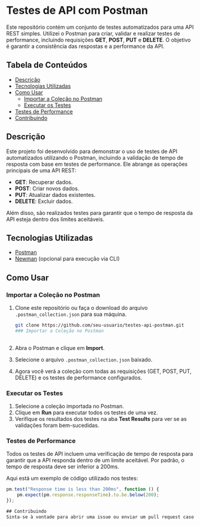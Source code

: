 # Testes de API com Postman

Este repositório contém um conjunto de testes automatizados para uma API REST simples. Utilizei o Postman para criar, validar e realizar testes de performance, incluindo requisições **GET**, **POST**, **PUT** e **DELETE**. O objetivo é garantir a consistência das respostas e a performance da API.

## Tabela de Conteúdos

- [Descrição](#descrição)
- [Tecnologias Utilizadas](#tecnologias-utilizadas)
- [Como Usar](#como-usar)
  - [Importar a Coleção no Postman](#importar-a-coleção-no-postman)
  - [Executar os Testes](#executar-os-testes)
- [Testes de Performance](#testes-de-performance)
- [Contribuindo](#contribuindo)

## Descrição

Este projeto foi desenvolvido para demonstrar o uso de testes de API automatizados utilizando o Postman, incluindo a validação de tempo de resposta com base em testes de performance. Ele abrange as operações principais de uma API REST:

- **GET**: Recuperar dados.
- **POST**: Criar novos dados.
- **PUT**: Atualizar dados existentes.
- **DELETE**: Excluir dados.

Além disso, são realizados testes para garantir que o tempo de resposta da API esteja dentro dos limites aceitáveis.

## Tecnologias Utilizadas

- [Postman](https://www.postman.com/)
- [Newman](https://github.com/postmanlabs/newman) (opcional para execução via CLI)

## Como Usar

### Importar a Coleção no Postman

1. Clone este repositório ou faça o download do arquivo `.postman_collection.json` para sua máquina.

   ```bash
   git clone https://github.com/seu-usuario/testes-api-postman.git
   ### Importar a Coleção no Postman
  
2. Abra o Postman e clique em **Import**.
3. Selecione o arquivo `.postman_collection.json` baixado.
4. Agora você verá a coleção com todas as requisições (GET, POST, PUT, DELETE) e os testes de performance configurados.

### Executar os Testes
1. Selecione a coleção importada no Postman.
2. Clique em **Run** para executar todos os testes de uma vez.
3. Verifique os resultados dos testes na aba **Test Results** para ver se as validações foram bem-sucedidas.

### Testes de Performance
Todos os testes de API incluem uma verificação de tempo de resposta para garantir que a API responda dentro de um limite aceitável. Por padrão, o tempo de resposta deve ser inferior a 200ms.

Aqui está um exemplo de código utilizado nos testes:
```javascript
pm.test("Response time is less than 200ms", function () {
    pm.expect(pm.response.responseTime).to.be.below(200);
});

## Contribuindo
Sinta-se à vontade para abrir uma issue ou enviar um pull request caso queira sugerir melhorias ou correções.


